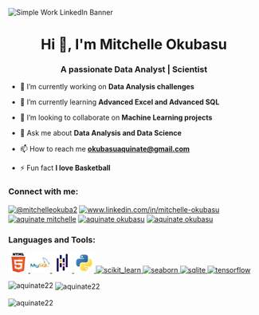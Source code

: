 ![Simple Work LinkedIn Banner](https://github.com/Aquinate22/Aquinate22/assets/121969694/7969af67-ad6a-41b9-9b29-e834c1220d67)

<h1 align="center">Hi 👋, I'm Mitchelle Okubasu</h1>
<h3 align="center">A passionate Data Analyst | Scientist</h3>


- 🔭 I’m currently working on **Data Analysis challenges**

- 🌱 I’m currently learning **Advanced Excel and Advanced SQL**

- 👯 I’m looking to collaborate on **Machine Learning projects**

- 💬 Ask me about **Data Analysis and Data Science**

- 📫 How to reach me **okubasuaquinate@gmail.com**

- ⚡ Fun fact **I love Basketball**

<h3 align="left">Connect with me:</h3>
<p align="left">
<a href="https://twitter.com/@mitchelleokuba2" target="blank"><img align="center" src="https://raw.githubusercontent.com/rahuldkjain/github-profile-readme-generator/master/src/images/icons/Social/twitter.svg" alt="@mitchelleokuba2" height="30" width="40" /></a>
<a href="https://linkedin.com/in/www.linkedin.com/in/mitchelle-okubasu" target="blank"><img align="center" src="https://raw.githubusercontent.com/rahuldkjain/github-profile-readme-generator/master/src/images/icons/Social/linked-in-alt.svg" alt="www.linkedin.com/in/mitchelle-okubasu" height="30" width="40" /></a>
<a href="https://kaggle.com/aquinate mitchelle" target="blank"><img align="center" src="https://raw.githubusercontent.com/rahuldkjain/github-profile-readme-generator/master/src/images/icons/Social/kaggle.svg" alt="aquinate mitchelle" height="30" width="40" /></a>
<a href="https://www.youtube.com/c/aquinate okubasu" target="blank"><img align="center" src="https://raw.githubusercontent.com/rahuldkjain/github-profile-readme-generator/master/src/images/icons/Social/youtube.svg" alt="aquinate okubasu" height="30" width="40" /></a>
<a href="https://www.hackerrank.com/aquinate okubasu" target="blank"><img align="center" src="https://raw.githubusercontent.com/rahuldkjain/github-profile-readme-generator/master/src/images/icons/Social/hackerrank.svg" alt="aquinate okubasu" height="30" width="40" /></a>
</p>

<h3 align="left">Languages and Tools:</h3>
<p align="left"> <a href="https://www.w3.org/html/" target="_blank" rel="noreferrer"> <img src="https://raw.githubusercontent.com/devicons/devicon/master/icons/html5/html5-original-wordmark.svg" alt="html5" width="40" height="40"/> </a> <a href="https://www.mysql.com/" target="_blank" rel="noreferrer"> <img src="https://raw.githubusercontent.com/devicons/devicon/master/icons/mysql/mysql-original-wordmark.svg" alt="mysql" width="40" height="40"/> </a> <a href="https://pandas.pydata.org/" target="_blank" rel="noreferrer"> <img src="https://raw.githubusercontent.com/devicons/devicon/2ae2a900d2f041da66e950e4d48052658d850630/icons/pandas/pandas-original.svg" alt="pandas" width="40" height="40"/> </a> <a href="https://www.python.org" target="_blank" rel="noreferrer"> <img src="https://raw.githubusercontent.com/devicons/devicon/master/icons/python/python-original.svg" alt="python" width="40" height="40"/> </a> <a href="https://scikit-learn.org/" target="_blank" rel="noreferrer"> <img src="https://upload.wikimedia.org/wikipedia/commons/0/05/Scikit_learn_logo_small.svg" alt="scikit_learn" width="40" height="40"/> </a> <a href="https://seaborn.pydata.org/" target="_blank" rel="noreferrer"> <img src="https://seaborn.pydata.org/_images/logo-mark-lightbg.svg" alt="seaborn" width="40" height="40"/> </a> <a href="https://www.sqlite.org/" target="_blank" rel="noreferrer"> <img src="https://www.vectorlogo.zone/logos/sqlite/sqlite-icon.svg" alt="sqlite" width="40" height="40"/> </a> <a href="https://www.tensorflow.org" target="_blank" rel="noreferrer"> <img src="https://www.vectorlogo.zone/logos/tensorflow/tensorflow-icon.svg" alt="tensorflow" width="40" height="40"/> </a> </p>

<p><img align="left" src="https://github-readme-stats.vercel.app/api/top-langs?username=aquinate22&show_icons=true&locale=en&layout=compact" alt="aquinate22" /></p>

<p>&nbsp;<img align="center" src="https://github-readme-stats.vercel.app/api?username=aquinate22&show_icons=true&locale=en" alt="aquinate22" /></p>

<p><img align="center" src="https://github-readme-streak-stats.herokuapp.com/?user=aquinate22&" alt="aquinate22" /></p>

